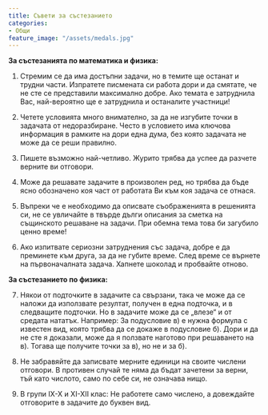 ```yaml
---
title: Съвети за състезанието
categories:
- Общи
feature_image: "/assets/medals.jpg"
---
```


**За състезанията по математика и физика:**

1. Стремим се да има достъпни задачи, но в темите ще останат и трудни части. Изпратете писмената си работа дори и да смятате, че не сте се представили максимално добре. Ако темата е затруднила Вас, най-вероятно ще е затруднила и останалите участници!

2. Четете условията много внимателно, за да не изгубите точки в задачата от недоразбиране. Често в условието има ключова информация в рамките на дори една дума, без която задачата не може да се реши правилно.

3. Пишете възможно най-четливо. Журито трябва да успее да разчете верните ви отговори.

4. Може да решавате задачите в произволен ред, но трябва да бъде ясно обозначено коя част от работата Ви към коя задача се отнася.

5. Въпреки че е необходимо да описвате съображенията в решенията си, не се увличайте в твърде дълги описания за сметка на същинското решаване на задачи. При обемна тема това би загубило ценно време!

6. Ако изпитвате сериозни затруднения със задача, добре е да преминете към друга, за да не губите време. След време се върнете на първоначалната задача. Хапнете шоколад и пробвайте отново.

**За състезанието по физика:**

7. Някои от подточките в задачите са свързани, така че може да се наложи да използвате резултат, получен в една подточка, и в следващите подточки. Но в задачите може да се „влезе“ и от средата нататък. Например: За подусловие в) е нужна формула с известен вид, която трябва да се докаже в подусловие б). Дори и да не сте я доказали, може да я ползвате наготово при решаването на в). Тогава ще получите точки за в), но не и за б).  

8. Не забравяйте да записвате мерните единици на своите числени отговори. В противен случай те няма да бъдат зачетени за верни, тъй като числото, само по себе си, не означава нищо.

9. В групи IX-X и XI-XII клас: Не работете само числено, а довеждайте отговорите в задачите до буквен вид.